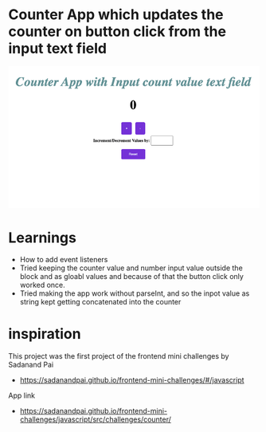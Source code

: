 # Counter App which updates the counter on button click from the input text field

<img src="https://github.com/gitit24x7/Mini-JS-projects/blob/main/counter%20app%20with%20a%20twist/Counter-app.png">

# Learnings
- How to add event listeners 
- Tried keeping the counter value and number input value outside the block and as gloabl values and because of that the button click only worked once. 
- Tried making the app work without parseInt, and so the inpot value as string kept getting concatenated into the counter
  
# inspiration 

This project was the first project of the frontend mini challenges by Sadanand Pai 
 - https://sadanandpai.github.io/frontend-mini-challenges/#/javascript 

App link
- https://sadanandpai.github.io/frontend-mini-challenges/javascript/src/challenges/counter/ 

